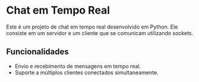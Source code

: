 # Chat em Tempo Real

Este é um projeto de chat em tempo real desenvolvido em Python. Ele consiste em um servidor e um cliente que se comunicam utilizando sockets.

## Funcionalidades

- Envio e recebimento de mensagens em tempo real.
- Suporte a múltiplos clientes conectados simultaneamente.